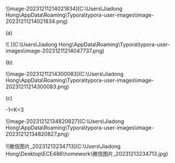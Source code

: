 ![image-20231211214021834](C:\Users\Jiadong Hong\AppData\Roaming\Typora\typora-user-images\image-20231211214021834.png)

(a)

![  ](C:\Users\Jiadong Hong\AppData\Roaming\Typora\typora-user-images\image-20231211214047737.png)

  

(b)

![image-20231211214300083](C:\Users\Jiadong Hong\AppData\Roaming\Typora\typora-user-images\image-20231211214300083.png)

(c) 

-1<K<3

![image-20231212134820827](C:\Users\Jiadong Hong\AppData\Roaming\Typora\typora-user-images\image-20231212134820827.png)

![微信图片_20231213234713](C:\Users\Jiadong Hong\Desktop\ECE486\homework\微信图片_20231213234713.jpg)
